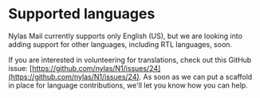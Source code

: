 <div id="container">

# Supported languages

Nylas Mail currently supports only English (US), but we are looking into adding support for other languages, including RTL languages, soon.

If you are interested in volunteering for translations, check out this GitHub issue: [https://github.com/nylas/N1/issues/24](https://github.com/nylas/N1/issues/24). As soon as we can put a scaffold in place for language contributions, we'll let you know how you can help.

</div>

